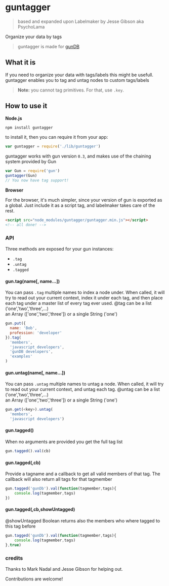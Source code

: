 guntagger
==========
> based and expanded upon Labelmaker by Jesse Gibson aka PsychoLama

Organize your data by tags

> guntagger is made for [gunDB](https://github.com/amark/gun/)

## What it is
If you need to organize your data with tags/labels this might be usefull. guntagger enables you to tag and untag nodes to custom tags/labels

> **Note:** you cannot tag primitives. For that, use `.key`.

## How to use it
**Node.js**

```bash
npm install guntagger
```
to install it, then you can require it from your app:
```javascript
var guntagger = require('./lib/guntagger')
```

guntagger works with gun version `0.3`, and makes use of the chaining system provided by Gun

```javascript
var Gun = require('gun')
guntagger(Gun)
// You now have tag support!
```

**Browser**

For the browser, it's much simpler, since your version of gun is exported as a global. Just include it as a script tag, and labelmaker takes care of the rest.

```html
<script src="node_modules/guntagger/guntagger.min.js"></script>
<!-- all done! -->
```
### API
Three methods are exposed for your gun instances:

 - `.tag`
 - `.untag`
 - `.tagged`

#### gun.tag(name[, name...])
You can pass `.tag` multiple names to index a node under. When called, it will try to read out your current context, index it under each tag, and then place each tag under a master list of every tag ever used.
@tag  can be a list ('one','two','three',...)  
an Array (['one','two','three']) 
or a single String ('one')

```javascript
gun.put({
  name: 'Bob',
  profession: 'developer'
}).tag(
  'members',
  'javascript developers',
  'gunDB developers',
  'examples'
)
```
#### gun.untag(name[, name...])
You can pass `.untag` multiple names to untag a node. When called, it will try to read out your current context, and untag each tag.
@untag  can be a list ('one','two','three',...)  
an Array (['one','two','three']) 
or a single String ('one')

```javascript
gun.get(<key>).untag(
  'members',
  'javascript developers')
```

#### gun.tagged()
When no arguments are provided you get the full tag list
```javascript
gun.tagged().val(cb)
```

#### gun.tagged(<tagname>,cb)
Provide a tagname and a callback to get all valid members of that tag.
The callback will also return all tags for that tagmember
```javascript
gun.tagged('gunDb').val(function(tagmember,tags){
    console.log(tagmember,tags)
})
```

#### gun.tagged(<tagname>,cb,showUntagged)
@showUntagged Boolean returns also the members who where tagged to this tag before

```javascript
gun.tagged('gunDb').val(function(tagmember,tags){
    console.log(tagmember,tags)
},true)
```

### credits
Thanks to Mark Nadal and Jesse Gibson for helping out.

 
Contributions are welcome!
